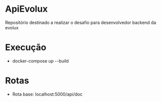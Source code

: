 # ApiEvolux
Repositório destinado a realizar o desafio para desenvolvedor backend da evolux

# Execução
- docker-compose up --build

# Rotas
- Rota base: localhost:5000/api/doc
